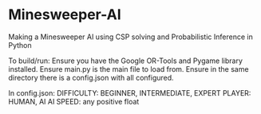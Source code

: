 # Minesweeper-AI
Making a Minesweeper AI using CSP solving and Probabilistic Inference in Python

To build/run:
Ensure you have the Google OR-Tools and Pygame library installed.
Ensure main.py is the main file to load from.
Ensure in the same directory there is a config.json with all configured.

In config.json:
DIFFICULTY: BEGINNER, INTERMEDIATE, EXPERT
PLAYER: HUMAN, AI
AI SPEED: any positive float
